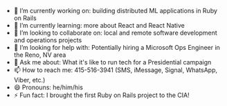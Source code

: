 - 🔭 I’m currently working on: building distributed ML applications in Ruby on Rails
- 🌱 I’m currently learning: more about React and React Native
- 👯 I’m looking to collaborate on: local and remote software development and operations projects 
- 🤔 I’m looking for help with: Potentially hiring a Microsoft Ops Engineer in the Reno, NV area
- 💬 Ask me about: What it's like to run tech for a Presidential campaign
- 📫 How to reach me: 415-516-3941 (SMS, iMessage, Signal, WhatsApp, Viber, etc.)
- 😄 Pronouns: he/him/his
- ⚡ Fun fact: I brought the first Ruby on Rails project to the CIA!
